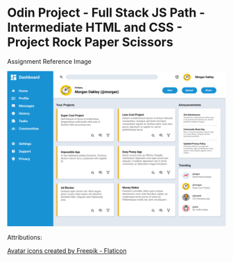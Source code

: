 # Odin Project - Full Stack JS Path - Intermediate HTML and CSS - Project Rock Paper Scissors

Assignment Reference Image


![image](./dashboard-project.png)


Attributions:

[Avatar icons created by Freepik - Flaticon](https://www.flaticon.com/free-icons/avatarAvatar)